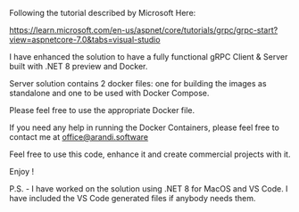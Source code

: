 Following the tutorial described by Microsoft Here:

https://learn.microsoft.com/en-us/aspnet/core/tutorials/grpc/grpc-start?view=aspnetcore-7.0&tabs=visual-studio

I have enhanced the solution to have a fully functional gRPC Client & Server built with .NET 8 preview and Docker.

Server solution contains 2 docker files: one for building the images as standalone and one to be used with Docker Compose.

Please feel free to use the appropriate Docker file.

If you need any help in running the Docker Containers, please feel free to contact me at office@arandi.software

Feel free to use this code, enhance it and create commercial projects with it.

Enjoy !

P.S. - I have worked on the solution using .NET 8 for MacOS and VS Code. I have included the VS Code generated files if anybody needs them.
